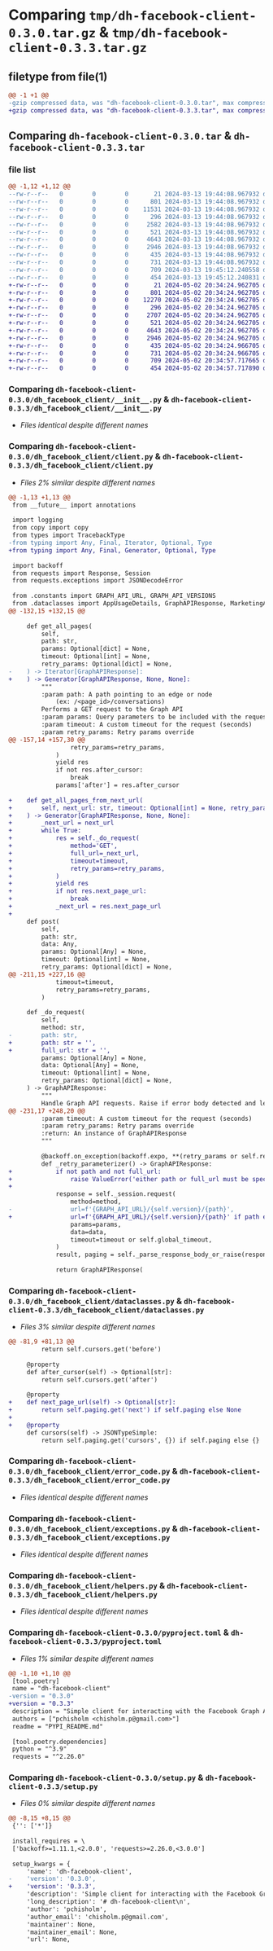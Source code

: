 # Comparing `tmp/dh-facebook-client-0.3.0.tar.gz` & `tmp/dh-facebook-client-0.3.3.tar.gz`

## filetype from file(1)

```diff
@@ -1 +1 @@
-gzip compressed data, was "dh-facebook-client-0.3.0.tar", max compression
+gzip compressed data, was "dh-facebook-client-0.3.3.tar", max compression
```

## Comparing `dh-facebook-client-0.3.0.tar` & `dh-facebook-client-0.3.3.tar`

### file list

```diff
@@ -1,12 +1,12 @@
--rw-r--r--   0        0        0       21 2024-03-13 19:44:08.967932 dh-facebook-client-0.3.0/PYPI_README.md
--rw-r--r--   0        0        0      801 2024-03-13 19:44:08.967932 dh-facebook-client-0.3.0/dh_facebook_client/__init__.py
--rw-r--r--   0        0        0    11531 2024-03-13 19:44:08.967932 dh-facebook-client-0.3.0/dh_facebook_client/client.py
--rw-r--r--   0        0        0      296 2024-03-13 19:44:08.967932 dh-facebook-client-0.3.0/dh_facebook_client/constants.py
--rw-r--r--   0        0        0     2582 2024-03-13 19:44:08.967932 dh-facebook-client-0.3.0/dh_facebook_client/dataclasses.py
--rw-r--r--   0        0        0      521 2024-03-13 19:44:08.967932 dh-facebook-client-0.3.0/dh_facebook_client/error_code.py
--rw-r--r--   0        0        0     4643 2024-03-13 19:44:08.967932 dh-facebook-client-0.3.0/dh_facebook_client/exceptions.py
--rw-r--r--   0        0        0     2946 2024-03-13 19:44:08.967932 dh-facebook-client-0.3.0/dh_facebook_client/helpers.py
--rw-r--r--   0        0        0      435 2024-03-13 19:44:08.967932 dh-facebook-client-0.3.0/dh_facebook_client/typings.py
--rw-r--r--   0        0        0      731 2024-03-13 19:44:08.967932 dh-facebook-client-0.3.0/pyproject.toml
--rw-r--r--   0        0        0      709 2024-03-13 19:45:12.240558 dh-facebook-client-0.3.0/setup.py
--rw-r--r--   0        0        0      454 2024-03-13 19:45:12.240831 dh-facebook-client-0.3.0/PKG-INFO
+-rw-r--r--   0        0        0       21 2024-05-02 20:34:24.962705 dh-facebook-client-0.3.3/PYPI_README.md
+-rw-r--r--   0        0        0      801 2024-05-02 20:34:24.962705 dh-facebook-client-0.3.3/dh_facebook_client/__init__.py
+-rw-r--r--   0        0        0    12270 2024-05-02 20:34:24.962705 dh-facebook-client-0.3.3/dh_facebook_client/client.py
+-rw-r--r--   0        0        0      296 2024-05-02 20:34:24.962705 dh-facebook-client-0.3.3/dh_facebook_client/constants.py
+-rw-r--r--   0        0        0     2707 2024-05-02 20:34:24.962705 dh-facebook-client-0.3.3/dh_facebook_client/dataclasses.py
+-rw-r--r--   0        0        0      521 2024-05-02 20:34:24.962705 dh-facebook-client-0.3.3/dh_facebook_client/error_code.py
+-rw-r--r--   0        0        0     4643 2024-05-02 20:34:24.962705 dh-facebook-client-0.3.3/dh_facebook_client/exceptions.py
+-rw-r--r--   0        0        0     2946 2024-05-02 20:34:24.962705 dh-facebook-client-0.3.3/dh_facebook_client/helpers.py
+-rw-r--r--   0        0        0      435 2024-05-02 20:34:24.966705 dh-facebook-client-0.3.3/dh_facebook_client/typings.py
+-rw-r--r--   0        0        0      731 2024-05-02 20:34:24.966705 dh-facebook-client-0.3.3/pyproject.toml
+-rw-r--r--   0        0        0      709 2024-05-02 20:34:57.717665 dh-facebook-client-0.3.3/setup.py
+-rw-r--r--   0        0        0      454 2024-05-02 20:34:57.717890 dh-facebook-client-0.3.3/PKG-INFO
```

### Comparing `dh-facebook-client-0.3.0/dh_facebook_client/__init__.py` & `dh-facebook-client-0.3.3/dh_facebook_client/__init__.py`

 * *Files identical despite different names*

### Comparing `dh-facebook-client-0.3.0/dh_facebook_client/client.py` & `dh-facebook-client-0.3.3/dh_facebook_client/client.py`

 * *Files 2% similar despite different names*

```diff
@@ -1,13 +1,13 @@
 from __future__ import annotations
 
 import logging
 from copy import copy
 from types import TracebackType
-from typing import Any, Final, Iterator, Optional, Type
+from typing import Any, Final, Generator, Optional, Type
 
 import backoff
 from requests import Response, Session
 from requests.exceptions import JSONDecodeError
 
 from .constants import GRAPH_API_URL, GRAPH_API_VERSIONS
 from .dataclasses import AppUsageDetails, GraphAPIResponse, MarketingAPIThrottleInsights
@@ -132,15 +132,15 @@
 
     def get_all_pages(
         self,
         path: str,
         params: Optional[dict] = None,
         timeout: Optional[int] = None,
         retry_params: Optional[dict] = None,
-    ) -> Iterator[GraphAPIResponse]:
+    ) -> Generator[GraphAPIResponse, None, None]:
         """
         :param path: A path pointing to an edge or node
             (ex: /<page_id>/conversations)
         Performs a GET request to the Graph API
         :param params: Query parameters to be included with the request
         :param timeout: A custom timeout for the request (seconds)
         :param retry_params: Retry params override
@@ -157,14 +157,30 @@
                 retry_params=retry_params,
             )
             yield res
             if not res.after_cursor:
                 break
             params['after'] = res.after_cursor
 
+    def get_all_pages_from_next_url(
+        self, next_url: str, timeout: Optional[int] = None, retry_params: Optional[dict] = None
+    ) -> Generator[GraphAPIResponse, None, None]:
+        _next_url = next_url
+        while True:
+            res = self._do_request(
+                method='GET',
+                full_url=_next_url,
+                timeout=timeout,
+                retry_params=retry_params,
+            )
+            yield res
+            if not res.next_page_url:
+                break
+            _next_url = res.next_page_url
+
     def post(
         self,
         path: str,
         data: Any,
         params: Optional[Any] = None,
         timeout: Optional[int] = None,
         retry_params: Optional[dict] = None,
@@ -211,15 +227,16 @@
             timeout=timeout,
             retry_params=retry_params,
         )
 
     def _do_request(
         self,
         method: str,
-        path: str,
+        path: str = '',
+        full_url: str = '',
         params: Optional[Any] = None,
         data: Optional[Any] = None,
         timeout: Optional[int] = None,
         retry_params: Optional[dict] = None,
     ) -> GraphAPIResponse:
         """
         Handle Graph API requests. Raise if error body detected and lets ambiguous network
@@ -231,17 +248,20 @@
         :param timeout: A custom timeout for the request (seconds)
         :param retry_params: Retry params override
         :return: An instance of GraphAPIResponse
         """
 
         @backoff.on_exception(backoff.expo, **(retry_params or self.retry_params))
         def _retry_parameterizer() -> GraphAPIResponse:
+            if not path and not full_url:
+                raise ValueError('either path or full_url must be specified')
+
             response = self._session.request(
                 method=method,
-                url=f'{GRAPH_API_URL}/{self.version}/{path}',
+                url=f'{GRAPH_API_URL}/{self.version}/{path}' if path else full_url,
                 params=params,
                 data=data,
                 timeout=timeout or self.global_timeout,
             )
             result, paging = self._parse_response_body_or_raise(response)
 
             return GraphAPIResponse(
```

### Comparing `dh-facebook-client-0.3.0/dh_facebook_client/dataclasses.py` & `dh-facebook-client-0.3.3/dh_facebook_client/dataclasses.py`

 * *Files 3% similar despite different names*

```diff
@@ -81,9 +81,13 @@
         return self.cursors.get('before')
 
     @property
     def after_cursor(self) -> Optional[str]:
         return self.cursors.get('after')
 
     @property
+    def next_page_url(self) -> Optional[str]:
+        return self.paging.get('next') if self.paging else None
+
+    @property
     def cursors(self) -> JSONTypeSimple:
         return self.paging.get('cursors', {}) if self.paging else {}
```

### Comparing `dh-facebook-client-0.3.0/dh_facebook_client/error_code.py` & `dh-facebook-client-0.3.3/dh_facebook_client/error_code.py`

 * *Files identical despite different names*

### Comparing `dh-facebook-client-0.3.0/dh_facebook_client/exceptions.py` & `dh-facebook-client-0.3.3/dh_facebook_client/exceptions.py`

 * *Files identical despite different names*

### Comparing `dh-facebook-client-0.3.0/dh_facebook_client/helpers.py` & `dh-facebook-client-0.3.3/dh_facebook_client/helpers.py`

 * *Files identical despite different names*

### Comparing `dh-facebook-client-0.3.0/pyproject.toml` & `dh-facebook-client-0.3.3/pyproject.toml`

 * *Files 1% similar despite different names*

```diff
@@ -1,10 +1,10 @@
 [tool.poetry]
 name = "dh-facebook-client"
-version = "0.3.0"
+version = "0.3.3"
 description = "Simple client for interacting with the Facebook Graph API"
 authors = ["pchisholm <chisholm.p@gmail.com>"]
 readme = "PYPI_README.md"
 
 [tool.poetry.dependencies]
 python = "^3.9"
 requests = "^2.26.0"
```

### Comparing `dh-facebook-client-0.3.0/setup.py` & `dh-facebook-client-0.3.3/setup.py`

 * *Files 0% similar despite different names*

```diff
@@ -8,15 +8,15 @@
 {'': ['*']}
 
 install_requires = \
 ['backoff>=1.11.1,<2.0.0', 'requests>=2.26.0,<3.0.0']
 
 setup_kwargs = {
     'name': 'dh-facebook-client',
-    'version': '0.3.0',
+    'version': '0.3.3',
     'description': 'Simple client for interacting with the Facebook Graph API',
     'long_description': '# dh-facebook-client\n',
     'author': 'pchisholm',
     'author_email': 'chisholm.p@gmail.com',
     'maintainer': None,
     'maintainer_email': None,
     'url': None,
```

